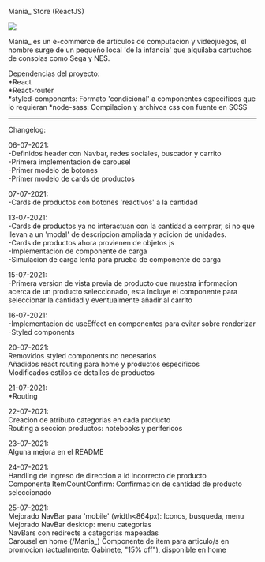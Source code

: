 Mania\_ Store (ReactJS)

![](https://i.imgur.com/xZDDUKw.gif)

Mania\_ es un e-commerce de articulos de computacion y videojuegos, el nombre surge de un pequeño local 'de la infancia' que alquilaba cartuchos de consolas como Sega y NES.

Dependencias del proyecto:  
*React  
*React-router  
*styled-components: Formato 'condicional' a componentes especificos que lo requieran
*node-sass: Compilacion y archivos css con fuente en SCSS

---

Changelog:

06-07-2021:  
-Definidos header con Navbar, redes sociales, buscador y carrito  
-Primera implementacion de carousel  
-Primer modelo de botones  
-Primer modelo de cards de productos

07-07-2021:  
-Cards de productos con botones 'reactivos' a la cantidad

13-07-2021:  
-Cards de productos ya no interactuan con la cantidad a comprar, si no que llevan a un 'modal' de descripcion ampliada y adicion de unidades.  
-Cards de productos ahora provienen de objetos js  
-Implementacion de componente de carga  
-Simulacion de carga lenta para prueba de componente de carga

15-07-2021:  
-Primera version de vista previa de producto que muestra informacion acerca de un producto seleccionado, esta incluye el componente para seleccionar la cantidad y eventualmente añadir al carrito

16-07-2021:  
-Implementacion de useEffect en componentes para evitar sobre renderizar  
-Styled components

20-07-2021:  
Removidos styled components no necesarios  
Añadidos react routing para home y productos especificos  
Modificados estilos de detalles de productos

21-07-2021:  
\*Routing

22-07-2021:  
Creacion de atributo categorias en cada producto  
Routing a seccion productos: notebooks y perifericos

23-07-2021:  
Alguna mejora en el README

24-07-2021:  
Handling de ingreso de direccion a id incorrecto de producto  
Componente ItemCountConfirm: Confirmacion de cantidad de producto seleccionado

25-07-2021:  
Mejorado NavBar para 'mobile' (width<864px): Iconos, busqueda, menu  
Mejorado NavBar desktop: menu categorias  
NavBars con redirects a categorias mapeadas  
Carousel en home (/Mania\_)
Componente de item para articulo/s en promocion (actualmente: Gabinete, "15% off"), disponible en home
